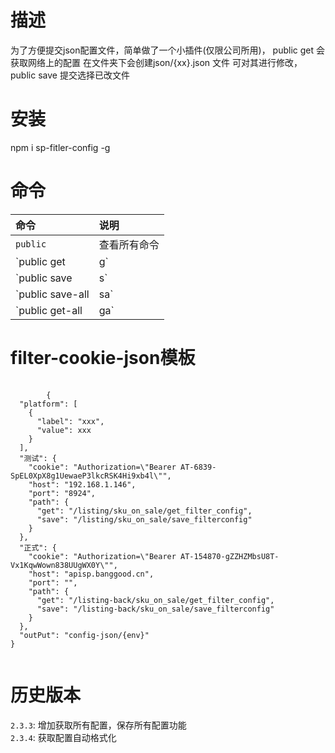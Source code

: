 <!--
 * @Author: wuxunyu
 * @Date: 2020-05-30 10:13:09
 * @LastEditTime: 2020-06-10 10:37:41
--> 
# 描述
为了方便提交json配置文件，简单做了一个小插件(仅限公司所用)，
public get 会获取网络上的配置 在文件夹下会创建json/{xx}.json 文件
可对其进行修改，public save 提交选择已改文件
# 安装
npm i sp-fitler-config -g
# 命令
| 命令 | 说明 |
| :--- | :--- |
| `public` | 查看所有命令 |
| `public get|g` | 获取配置 |
| `public save|s` | 提交配置 |
| `public save-all|sa` | 提交所有配置 |
| `public get-all|ga` | 保存所有配置 |
# filter-cookie-json模板
<pre>
    <code>
        {  
  "platform": [  
    {  
      "label": "xxx",  
      "value": xxx  
    }  
  ],  
  "测试": {  
    "cookie": "Authorization=\"Bearer AT-6839-SpEL0XpX8g1UewaeP3lkcRSK4Hi9xb4l\"",  
    "host": "192.168.1.146",  
    "port": "8924",  
    "path": {  
      "get": "/listing/sku_on_sale/get_filter_config",  
      "save": "/listing/sku_on_sale/save_filterconfig"  
    }  
  },  
  "正式": {  
    "cookie": "Authorization=\"Bearer AT-154870-gZZHZMbsU8T-Vx1KqwWown838UUgWX0Y\"",  
    "host": "apisp.banggood.cn",  
    "port": "",  
    "path": {  
      "get": "/listing-back/sku_on_sale/get_filter_config",  
      "save": "/listing-back/sku_on_sale/save_filterconfig"  
    }  
  },  
  "outPut": "config-json/{env}"  
}  
    </code>
</pre>

# 历史版本
`2.3.3`: 增加获取所有配置，保存所有配置功能  
`2.3.4`: 获取配置自动格式化  